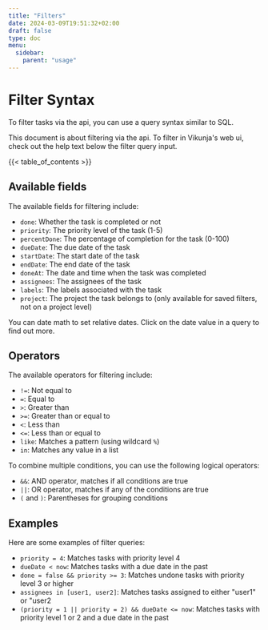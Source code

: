 ```yaml
---
title: "Filters"
date: 2024-03-09T19:51:32+02:00
draft: false
type: doc
menu:
  sidebar:
    parent: "usage"
---
```


# Filter Syntax

To filter tasks via the api, you can use a query syntax similar to SQL. 

This document is about filtering via the api. To filter in Vikunja's web ui, check out the help text below the filter query input.

{{< table_of_contents >}}

## Available fields

The available fields for filtering include:

*   `done`: Whether the task is completed or not
*   `priority`: The priority level of the task (1-5)
*   `percentDone`: The percentage of completion for the task (0-100)
*   `dueDate`: The due date of the task
*   `startDate`: The start date of the task
*   `endDate`: The end date of the task
*   `doneAt`: The date and time when the task was completed
*   `assignees`: The assignees of the task
*   `labels`: The labels associated with the task
*   `project`: The project the task belongs to (only available for saved filters, not on a project level)

You can date math to set relative dates. Click on the date value in a query to find out more.

## Operators

The available operators for filtering include:

*   `!=`: Not equal to
*   `=`: Equal to
*   `>`: Greater than
*   `>=`: Greater than or equal to
*   `<`: Less than
*   `<=`: Less than or equal to
*   `like`: Matches a pattern (using wildcard `%`)
*   `in`: Matches any value in a list

To combine multiple conditions, you can use the following logical operators:

*   `&&`: AND operator, matches if all conditions are true
*   `||`: OR operator, matches if any of the conditions are true
*   `(` and `)`: Parentheses for grouping conditions

## Examples

Here are some examples of filter queries:

*   `priority = 4`: Matches tasks with priority level 4
*   `dueDate < now`: Matches tasks with a due date in the past
*   `done = false && priority >= 3`: Matches undone tasks with priority level 3 or higher
*   `assignees in [user1, user2]`: Matches tasks assigned to either "user1" or "user2
*   `(priority = 1 || priority = 2) && dueDate <= now`: Matches tasks with priority level 1 or 2 and a due date in the past


